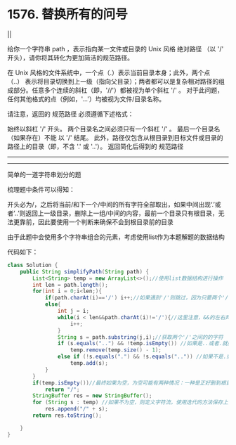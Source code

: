 # 1576. 替换所有的问号

||

给你一个字符串 path ，表示指向某一文件或目录的 Unix 风格 绝对路径 （以 '/' 开头），请你将其转化为更加简洁的规范路径。

在 Unix 风格的文件系统中，一个点（.）表示当前目录本身；此外，两个点 （..） 表示将目录切换到上一级（指向父目录）；两者都可以是复杂相对路径的组成部分。任意多个连续的斜杠（即，'//'）都被视为单个斜杠 '/' 。 对于此问题，任何其他格式的点（例如，'...'）均被视为文件/目录名称。

请注意，返回的 规范路径 必须遵循下述格式：

始终以斜杠 '/' 开头。
两个目录名之间必须只有一个斜杠 '/' 。
最后一个目录名（如果存在）不能 以 '/' 结尾。
此外，路径仅包含从根目录到目标文件或目录的路径上的目录（即，不含 '.' 或 '..'）。
返回简化后得到的 规范路径

---

---

简单的一道字符串划分的题

梳理题中条件可以得知：

开头必为/，之后将当前/和下一个/中间的所有字符全部取出，如果中间出现‘.’或者’..’则返回上一级目录，删除上一组/中间的内容，最前一个目录只有根目录，无法更靠前，因此要使用一个判断来确保不会到根目录前的目录

由于此题中会使用多个字符串组合的元素，考虑使用list作为本题解题的数据结构

代码如下：

```java
class Solution {
    public String simplifyPath(String path) {
        List<String> temp = new ArrayList<>();//使用list数据结构进行操作
        int len = path.length();
        for(int i = 0;i<len;){
            if(path.charAt(i)=='/') i++;//如果遇到'/'则跳过，因为只要两个'/'中间的内容
            else{
                int j = i;
                while(i < len&&path.charAt(i)!='/'){//这里注意，&&的左右两边不能反了，写反会报越界
                    i++;
                }
                String s = path.substring(j,i);//获取两个'/'之间的的字符
                if (s.equals("..") && !temp.isEmpty()) //如果是..或者.就删除上一个获取的字符
                    temp.remove(temp.size() - 1); 
                else if (!s.equals(".") && !s.equals("..")) //如果不是.或者不是..就将获取到的字符加入temp种
                    temp.add(s); 
            }
        }
        if(temp.isEmpty())//最终如果为空，为空可能有两种情况：一种是正好删到根目录，另一种是删了很多总之只要为空，就只加上'/'
            return "/";
        StringBuffer res = new StringBuffer();
        for (String s : temp) //如果不为空，则定义字符流，使用迭代的方法保存上面的字符，最后用toString方法返回。
            res.append("/" + s);
        return res.toString();

    }
}
```